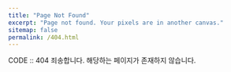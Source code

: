 ```yaml
---
title: "Page Not Found"
excerpt: "Page not found. Your pixels are in another canvas."
sitemap: false
permalink: /404.html
---
```


CODE :: 404
죄송합니다. 해당하는 페이지가 존재하지 않습니다.
